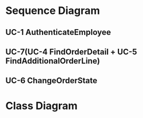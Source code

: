 # Sequence Diagram
## UC-1 AuthenticateEmployee


## UC-7(UC-4 FindOrderDetail + UC-5 FindAdditionalOrderLine)


## UC-6 ChangeOrderState


# Class Diagram

